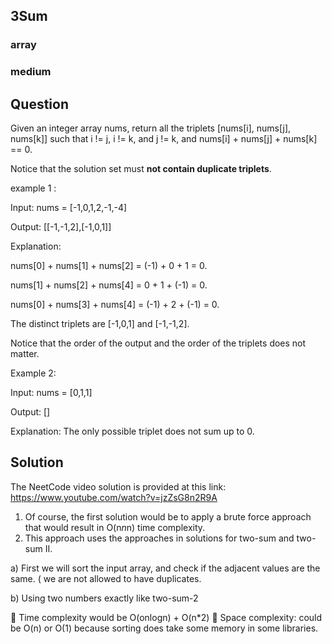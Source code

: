 ## 3Sum
### array
### medium
## Question

Given an integer array nums, return all the triplets [nums[i], nums[j], nums[k]] such that i != j, i != k, and j != k, and nums[i] + nums[j] + nums[k] == 0.

Notice that the solution set must **not contain duplicate triplets**.

example 1 : 

Input: nums = [-1,0,1,2,-1,-4]

Output: [[-1,-1,2],[-1,0,1]]

Explanation: 

nums[0] + nums[1] + nums[2] = (-1) + 0 + 1 = 0.

nums[1] + nums[2] + nums[4] = 0 + 1 + (-1) = 0.

nums[0] + nums[3] + nums[4] = (-1) + 2 + (-1) = 0.

The distinct triplets are [-1,0,1] and [-1,-1,2].

Notice that the order of the output and the order of the triplets does not matter.

Example 2:

Input: nums = [0,1,1]

Output: []

Explanation: The only possible triplet does not sum up to 0.

## Solution
The NeetCode video solution is provided at this link: https://www.youtube.com/watch?v=jzZsG8n2R9A

1) Of course, the first solution would be to apply a brute force approach that would result in O(n*n*n) time complexity.
3) This approach uses the approaches in solutions for two-sum and two-sum II.

  a) First we will sort the input array, and check if the adjacent values are the same. ( we are not allowed to have duplicates. 
  
  b) Using two numbers exactly like two-sum-2
  
  📀 Time complexity would be O(onlogn) + O(n*2)
  📀 Space complexity: could be O(n) or O(1) because sorting does take some memory in some libraries. 
